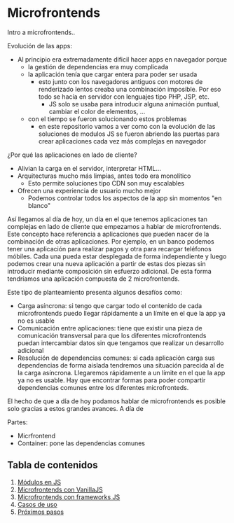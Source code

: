 # Microfrontends

Intro a microfrontends..

Evolución de las apps:
* Al principio era extremadamente dificil hacer apps en navegador porque
  * la gestión de dependencias era muy complicada
  * la aplicación tenía que cargar entera para poder ser usada
    * esto junto con los navegadores antiguos con motores de renderizado lentos creaba una combinación imposible. Por eso todo se hacía en servidor con lenguajes tipo PHP, JSP, etc.
      * JS solo se usaba para introducir alguna animación puntual, cambiar el color de elementos, ...
  * con el tiempo se fueron solucionando estos problemas
    * en este repositorio vamos a ver como con la evolución de las soluciones de modulos JS se fueron abriendo las puertas para crear aplicaciones cada vez más complejas en navegador

¿Por qué las aplicaciones en lado de cliente?
* Alivian la carga en el servidor, interpretar HTML...
* Arquitecturas mucho más limpias, antes todo era monolítico
  * Esto permite soluciones tipo CDN son muy escalables
* Ofrecen una experiencia de usuario mucho mejor
  * Podemos controlar todos los aspectos de la app sin momentos "en blanco"


Así llegamos al día de hoy, un día en el que tenemos aplicaciones tan complejas en lado de cliente que empezamos a hablar de microfrontends. Este concepto hace referencia a aplicaciones que pueden nacer de la combinación de otras aplicaciones. Por ejemplo, en un banco podemos tener una aplicación para realizar pagos y otra para recargar teléfonos móbiles. Cada una pueda estar desplegada de forma independiente y luego podemos crear una nueva aplicación a partir de estas dos piezas sin introducir mediante composición sin esfuerzo adicional. De esta forma tendríamos una aplicación compuesta de 2 microfrontends.

Este tipo de planteamiento presenta algunos desafíos como:
* Carga asíncrona: si tengo que cargar todo el contenido de cada microfrontends puedo llegar rápidamente a un límite en el que la app ya no es usable
* Comunicación entre aplicaciones: tiene que existir una pieza de comunicación transversal para que los diferentes microfrontends puedan intercambiar datos sin que tengamos que realizar un desarrollo adicional
* Resolución de dependencias comunes: si cada aplicación carga sus dependencias de forma aislada tendremos una situación parecida al de la carga asíncrona. Llegaremos rápidamente a un límite en el que la app ya no es usable. Hay que encontrar formas para poder compartir dependencias comunes entre los diferentes microfronteds.

El hecho de que a día de hoy podamos hablar de microfrontends es posible solo gracias a estos grandes avances. A día de 


Partes:
* Micrfrontend
* Container: pone las dependencias comunes

## Tabla de contenidos

1. [Módulos en JS](./docs/01-js-modules.md)
2. [Microfrontends con VanillaJS](./docs/02-vanilla-microfrontends.md)
3. [Microfrontends con frameworks JS](./docs/03-fwks-microfrontends.md)
4. [Casos de uso](./docs/04-use-cases.md)
5. [Próximos pasos](./docs/05-next-steps.md)
